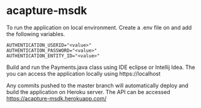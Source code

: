 # acapture-msdk

To run the application on local environment. Create a .env file on and add the following variables.

```
AUTHENTICATION_USERID="<value>"
AUTHENTICATION_PASSWORD="<value>"
AUTHENTICATION_ENTITY_ID="<value>"
``` 

Build and run the Payments.java class using IDE eclipse or Intellij Idea. The you can access the application locally
using https://localhost


Any commits pushed to the master branch will automatically deploy and build the application on Heroku server.
The API can be accessed <https://acapture-msdk.herokuapp.com/>    
